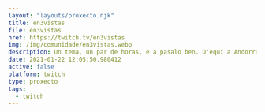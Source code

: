 ```yaml
---
layout: "layouts/proxecto.njk"
title: en3vistas
file: en3vistas
href: https://twitch.tv/en3vistas
img: /img/comunidade/en3vistas.webp
description: Un tema, un par de horas, e a pasalo ben. D'equí a Andorra, pero con rigor. Co micro na man, en Youtube.
date: 2021-01-22 12:05:50.980412
active: false
platform: twitch
type: proxecto
tags:
  - twitch
---
```

